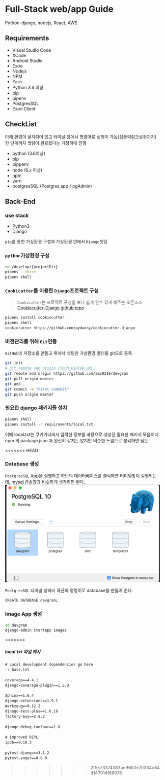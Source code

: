 # Full-Stack web/app Guide

Python-django, nodejs, React, AWS

## Requirements
- Visual Studio Code
- XCode
- Android Studio
- Expo
- Nodejs
- NPM
- Yarn
- Python 3.6 이상
- pip
- pipenv
- PostgresSQL
- Expo Client

## CheckList

아래 환경이 설치되어 있고 터미널 창에서 명령어로 실행이 가능(심볼릭링크설정까지)한 단계까지 셋팅이 완료됬다는 가정하에 진행
- python (3.6이상)
- pip
- pippenv
- node (6.x 이상)
- npm
- yarn
- postgresSQL (Postgres.app / pgAdmin)

## Back-End

### use stack
- Python3
- Django

`pip`를 통한 가상환경 구성과 가상환경 안에서 `Django`셋팅

### `python`가상환경 구성

```bash
cd /develop/{projectDir}
pipenv --three
pipenv shell
```

### `Cookicutter`를 이용한 `Django`프로젝트 구성

> `Cookicutter`는 프로젝트 구성을 보다 쉽게 할수 있게 해주는 오픈소스
> [Cookiecutter-Django github repo](https://github.com/pydanny/cookiecutter-django)

```bash
pipenv install cookiecutter
pipenv shell
cookiecutter https://github.com/pydanny/cookiecutter-django
```

### 버전관리를 위해 `Git`연동

`GitHub`에 저장소를 만들고 위에서 셋팅한 가상환경 폴더를 git으로 등록

```bash
git init
# git remote add origin {YOUR_GIHTUB_URL}
git remote add origin https://github.com/smc0210/devgram
git pull origin master
git add .
git commit -m "First commmit"
git push origin master
```

### 필요한 django 패키지들 설치

```bash
pipenv shell
pipenv install -r requirements/local.txt
```

이때 local.txt는 쿠키커터에서 입력한 정보를 바탕으로 생성된 필요한 패키지 모음이다
npm 의 package.json 과 완전히 같지는 않지만 비슷한 느낌으로 생각하면 될듯

<<<<<<< HEAD
### Database 생성
`PostgresSQL` App을 실행하고 하단의 데이터베이스를 클릭하면 터미널창이 실행되는데,
mysql 콘솔창과 비슷하게 생각하면 된다. 
![1][1]

`PostgresSQL` 터미널 창에서 하단의 명령어로 database를 만들어 준다.

```bash
CREATE DATABASE devgram;
```

### Image App 생성

```bash
cd devgram
django-admin startapp images
```

[1]: https://github.com/smc0210/FullStackGuide/blob/master/asset/backend/20180422_1.png
=======
##### local.txt 파일 예시
```xml
# Local development dependencies go here
-r base.txt

coverage==4.4.1
django-coverage-plugin==1.5.0

Sphinx==1.6.4
django-extensions==1.9.1
Werkzeug==0.12.2
django-test-plus==1.0.18
factory-boy==2.9.2

django-debug-toolbar==1.8

# improved REPL
ipdb==0.10.3

pytest-django==3.1.2
pytest-sugar==0.9.0
```
>>>>>>> 2f5573374383ae96b0e70334c84d147014f66078
